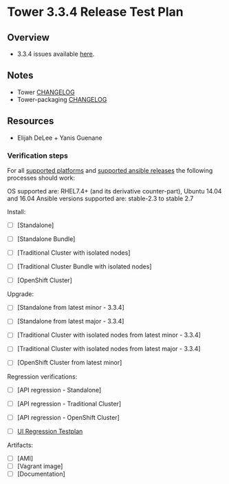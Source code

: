 # Tower 3.3.4 Release Test Plan

## Overview

* 3.3.4 issues available [here](https://github.com/ansible/tower/issues?q=is%3Aissue+milestone%3Arelease_3.3.4).


## Notes

* Tower [CHANGELOG](https://github.com/ansible/tower/compare/release_3.3.3...release_3.3.4)
* Tower-packaging [CHANGELOG](https://github.com/ansible/tower-packaging/compare/release_3.3.3...release_3.3.4)


## Resources

* Elijah DeLee + Yanis Guenane


### Verification steps

For all [supported platforms](https://docs.ansible.com/ansible-tower/3.3.0/html/installandreference/requirements_refguide.html) and [supported ansible releases](https://access.redhat.com/articles/3382771) the following processes should work:

OS supported are: RHEL7.4+ (and its derivative counter-part), Ubuntu 14.04 and 16.04
Ansible versions supported are: stable-2.3 to stable 2.7

Install:

  * [ ] [Standalone]
  * [ ] [Standalone Bundle]
  * [ ] [Traditional Cluster with isolated nodes]
  * [ ] [Traditional Cluster Bundle with isolated nodes]
  * [ ] [OpenShift Cluster]


Upgrade:

  * [ ] [Standalone from latest minor - 3.3.4]
  * [ ] [Standalone from latest major - 3.3.4]
  * [ ] [Traditional Cluster with isolated nodes from latest minor - 3.3.4]
  * [ ] [Traditional Cluster with isolated nodes from latest major - 3.3.4]
  * [ ] [OpenShift Cluster from latest minor]


Regression verifications:

  * [ ] [API regression - Standalone]
  * [ ] [API regression - Traditional Cluster]
  * [ ] [API regression - OpenShift Cluster]
  * [ ] [UI Regression Testplan](https://docs.google.com/document/d/1ywu786MvepxDyNgEjNKYRpaSCCFcMFPjbbibUIPn_vo/edit#)


Artifacts:

  * [ ] [AMI]
  * [ ] [Vagrant image]
  * [ ] [Documentation]
